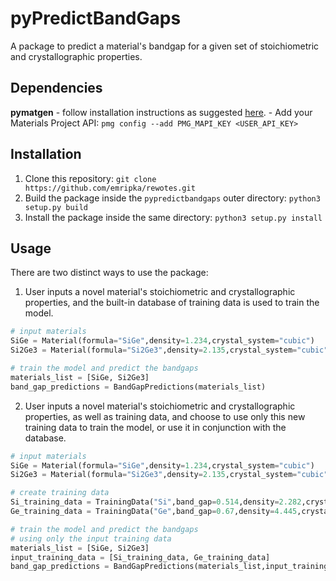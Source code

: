 # pyPredictBandGaps

A package to predict a material's bandgap for a given set of stoichiometric and crystallographic properties.

## Dependencies
**pymatgen**
    - follow installation instructions as suggested [here](https://pymatgen.org/index.html). 
    - Add your Materials Project API: ``pmg config --add PMG_MAPI_KEY <USER_API_KEY>``

## Installation
1. Clone this repository: ``git clone https://github.com/emripka/rewotes.git``
2. Build the package inside the ``pypredictbandgaps`` outer directory: ``python3 setup.py build``
3. Install the package inside the same directory: ``python3 setup.py install``

## Usage 

There are two distinct ways to use the package:

1. User inputs a novel material's stoichiometric and crystallographic properties, and the built-in database of training data is used to train the model. 

```python
# input materials
SiGe = Material(formula="SiGe",density=1.234,crystal_system="cubic")
Si2Ge3 = Material(formula="Si2Ge3",density=2.135,crystal_system="cubic")

# train the model and predict the bandgaps
materials_list = [SiGe, Si2Ge3]
band_gap_predictions = BandGapPredictions(materials_list)
```

2. User inputs a novel material's stoichiometric and crystallographic properties, as well as training data, and choose to use only this new training data to train the model, or use it in conjunction with the database. 

```python
# input materials
SiGe = Material(formula="SiGe",density=1.234,crystal_system="cubic")
Si2Ge3 = Material(formula="Si2Ge3",density=2.135,crystal_system="cubic")

# create training data
Si_training_data = TrainingData("Si",band_gap=0.514,density=2.282,crystal_system="hexagonal")
Ge_training_data = TrainingData("Ge",band_gap=0.67,density=4.445,crystal_system="cubic")

# train the model and predict the bandgaps
# using only the input training data
materials_list = [SiGe, Si2Ge3]
input_training_data = [Si_training_data, Ge_training_data]
band_gap_predictions = BandGapPredictions(materials_list,input_training_data,use_database_data=False)
```
